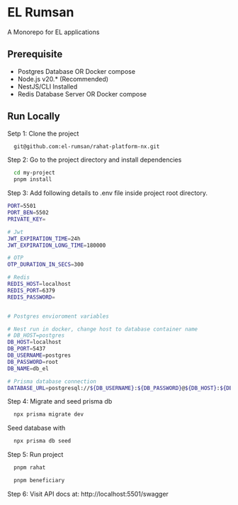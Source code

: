 # EL Rumsan

A Monorepo for EL applications

## Prerequisite

- Postgres Database OR Docker compose 
- Node.js v20.\* (Recommended)
- NestJS/CLI Installed
- Redis Database Server OR Docker compose

## Run Locally

Setp 1: Clone the project

```bash
  git@github.com:el-rumsan/rahat-platform-nx.git
```

Step 2: Go to the project directory and install dependencies

```bash
  cd my-project
  pnpm install
```

Step 3: Add following details to .env file inside project root directory.

```bash
PORT=5501
PORT_BEN=5502
PRIVATE_KEY=

# Jwt
JWT_EXPIRATION_TIME=24h
JWT_EXPIRATION_LONG_TIME=180000

# OTP
OTP_DURATION_IN_SECS=300

# Redis
REDIS_HOST=localhost
REDIS_PORT=6379
REDIS_PASSWORD=


# Postgres envioroment variables

# Nest run in docker, change host to database container name
# DB_HOST=postgres
DB_HOST=localhost
DB_PORT=5437
DB_USERNAME=postgres
DB_PASSWORD=root
DB_NAME=db_el

# Prisma database connection
DATABASE_URL=postgresql://${DB_USERNAME}:${DB_PASSWORD}@${DB_HOST}:${DB_PORT}/${DB_NAME}?schema=public
```

Step 4: Migrate and seed prisma db

```bash
  npx prisma migrate dev
```

Seed database with

```bash
  npx prisma db seed
```

Step 5: Run project

```bash
  pnpm rahat
```

```bash
  pnpm beneficiary
```

Step 6: Visit API docs at: http://localhost:5501/swagger
